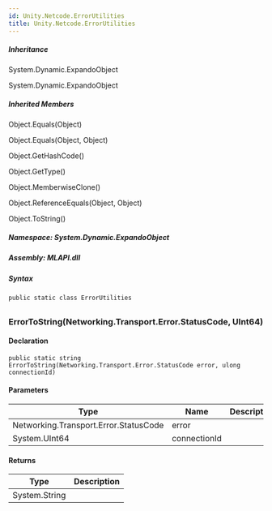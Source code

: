 ```yaml
---  
id: Unity.Netcode.ErrorUtilities  
title: Unity.Netcode.ErrorUtilities  
---
```


<div class="markdown level0 summary">

</div>

<div class="markdown level0 conceptual">

</div>

<div class="inheritance">

##### Inheritance

<div class="level0">

System.Dynamic.ExpandoObject

</div>

<div class="level1">

System.Dynamic.ExpandoObject

</div>

</div>

<div class="inheritedMembers">

##### Inherited Members

<div>

Object.Equals(Object)

</div>

<div>

Object.Equals(Object, Object)

</div>

<div>

Object.GetHashCode()

</div>

<div>

Object.GetType()

</div>

<div>

Object.MemberwiseClone()

</div>

<div>

Object.ReferenceEquals(Object, Object)

</div>

<div>

Object.ToString()

</div>

</div>

##### **Namespace**: System.Dynamic.ExpandoObject

##### **Assembly**: MLAPI.dll

##### Syntax

``` lang-csharp
public static class ErrorUtilities
```

## 

### ErrorToString(Networking.Transport.Error.StatusCode, UInt64)

<div class="markdown level1 summary">

</div>

<div class="markdown level1 conceptual">

</div>

#### Declaration

``` lang-csharp
public static string ErrorToString(Networking.Transport.Error.StatusCode error, ulong connectionId)
```

#### Parameters

| Type                                  | Name         | Description |
|---------------------------------------|--------------|-------------|
| Networking.Transport.Error.StatusCode | error        |             |
| System.UInt64                         | connectionId |             |

#### Returns

| Type          | Description |
|---------------|-------------|
| System.String |             |
